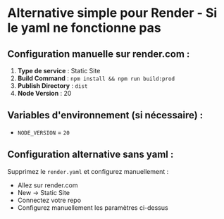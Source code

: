 # Alternative simple pour Render - Si le yaml ne fonctionne pas

## Configuration manuelle sur render.com :

1. **Type de service** : Static Site
2. **Build Command** : `npm install && npm run build:prod`
3. **Publish Directory** : `dist`
4. **Node Version** : 20

## Variables d'environnement (si nécessaire) :
- `NODE_VERSION` = `20`

## Configuration alternative sans yaml :

Supprimez le `render.yaml` et configurez manuellement :
- Allez sur render.com
- New → Static Site
- Connectez votre repo
- Configurez manuellement les paramètres ci-dessus
